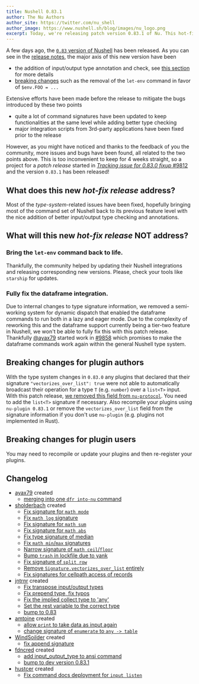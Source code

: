 ```yaml
---
title: Nushell 0.83.1
author: The Nu Authors
author_site: https://twitter.com/nu_shell
author_image: https://www.nushell.sh/blog/images/nu_logo.png
excerpt: Today, we're releasing patch version 0.83.1 of Nu. This hot-fix release aims to fix issues introduced by 0.83.0 and its type system changes.
---
```


A few days ago, the [`0.83` version of Nushell][Nushell 0.83] has been released. As you can see in
the [release notes][Nushell 0.83 notes], the major axis of this new version have been
- the addition of input/output type annotation and check, see [this section][input/output types]
  for more details
- [breaking changes] such as the removal of the `let-env` command in favor of `$env.FOO = ...`

Extensive efforts have been made before the release to mitigate the bugs introduced by these two
points
- quite a lot of command signatures have been updated to keep functionalities at the same level
  while adding better type checking
- major integration scripts from 3rd-party applications have been fixed prior to the release

However, as you might have noticed and thanks to the feedback of you the community, more issues and
bugs have been found, all related to the two points above.
This is too inconvenient to keep for 4 weeks straight, so a project for a *patch release* started
in [*Tracking issue for 0.83.0 fixup* #9812][#9812] and the version `0.83.1` has been released!

## What does this new *hot-fix release* address?
Most of the *type-system*-related issues have been fixed, hopefully bringing most of the command
set of Nushell back to its previous feature level with the nice addition of better input/output
type checking and annotations.

## What will this new *hot-fix release* NOT address?
### Bring the `let-env` command back to life. 
Thankfully, the community helped by updating their Nushell integrations and releasing corresponding new versions.
Please, check your tools like `starship` for updates.

### Fully fix the dataframe integration.
Due to internal changes to type signature information, we removed a semi-working system for dynamic dispatch that enabled the dataframe commands to run both in a lazy and eager mode.
Due to the complexity of reworking this and the dataframe support currently being a tier-two feature in Nushell, we won't be able to fully fix this with this patch release.
Thankfully [@ayax79](https://github.com/ayax79) started work in [#9858](https://github.com/nushell/nushell/pull/9858) which promises to make the dataframe commands work again within the general Nushell type system.


## Breaking changes for plugin authors

With the type system changes in `0.83.0` any plugins that declared that their signature `"vectorizes_over_list": true` were not able to automatically broadcast their operation for a type `T` (e.g. `number`) over a `list<T>` input.
With this patch release, [we removed this field from `nu-protocol`](https://github.com/nushell/nushell/pull/9777). 
You need to add the `list<T>` signature if necessary.
Also recompile your plugins using `nu-plugin 0.83.1` or remove the `vectorizes_over_list` field from the signature information if you don't use `nu-plugin` (e.g. plugins not implemented in Rust).

## Breaking changes for plugin users

You may need to recompile or update your plugins and then re-register your plugins.

## Changelog
- [ayax79](https://github.com/ayax79) created
    - [merging into one `dfr into-nu` command](https://github.com/nushell/nushell/pull/9858)
- [sholderbach](https://github.com/sholderbach) created
    - [Fix signature for `math mode`](https://github.com/nushell/nushell/pull/9846)
    - [Fix `math log` signature](https://github.com/nushell/nushell/pull/9845)
    - [Fix signature for `math sum`](https://github.com/nushell/nushell/pull/9847)
    - [Fix signature for `math abs`](https://github.com/nushell/nushell/pull/9844)
    - [Fix type signature of median](https://github.com/nushell/nushell/pull/9843)
    - [Fix `math min`/`max` signatures](https://github.com/nushell/nushell/pull/9830)
    - [Narrow signature of `math ceil`/`floor`](https://github.com/nushell/nushell/pull/9836)
    - [Bump `trash` in lockfile due to yank](https://github.com/nushell/nushell/pull/9824)
    - [Fix signature of `split row`](https://github.com/nushell/nushell/pull/9829)
    - [Remove `Signature.vectorizes_over_list` entirely](https://github.com/nushell/nushell/pull/9777)
    - [Fix signatures for cellpath access of records](https://github.com/nushell/nushell/pull/9793)
- [jntrnr](https://github.com/jntrnr) created
    - [Fix transpose input/output types](https://github.com/nushell/nushell/pull/9842)
    - [Fix prepend type, fix typos](https://github.com/nushell/nushell/pull/9828)
    - [Fix the implied collect type to 'any'](https://github.com/nushell/nushell/pull/9827)
    - [Set the rest variable to the correct type](https://github.com/nushell/nushell/pull/9816)
    - [bump to 0.83](https://github.com/nushell/nushell/pull/9802)
- [amtoine](https://github.com/amtoine) created
    - [allow `print` to take data as input again](https://github.com/nushell/nushell/pull/9823)
    - [change signature of `enumerate` to `any -> table`](https://github.com/nushell/nushell/pull/9822)
- [WindSoilder](https://github.com/WindSoilder) created
    - [fix append signature](https://github.com/nushell/nushell/pull/9821)
- [fdncred](https://github.com/fdncred) created
    - [add input_output_type to ansi command](https://github.com/nushell/nushell/pull/9817)
    - [bump to dev version 0.83.1](https://github.com/nushell/nushell/pull/9811)
- [hustcer](https://github.com/hustcer) created
    - [Fix command docs deployment for `input listen`](https://github.com/nushell/nushell/pull/9805)


[Nushell 0.83]: https://github.com/nushell/nushell/releases/tag/0.83.0
[Nushell 0.83 notes]: https://www.nushell.sh/blog/2023-07-25-nushell_0_83.html
[input/output types]: https://www.nushell.sh/blog/2023-07-25-nushell_0_83.html#input-output-type-checking-and-annotations-jntrnr
[breaking changes]: https://www.nushell.sh/blog/2023-07-25-nushell_0_83.html#breaking-changes
[#9812]: https://github.com/nushell/nushell/issues/9812

